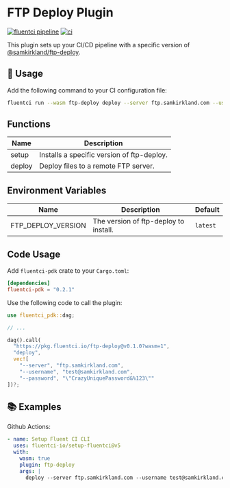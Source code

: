 # FTP Deploy Plugin

[![fluentci pipeline](https://shield.fluentci.io/x/ftp-deploy)](https://pkg.fluentci.io/ftp-deploy)
[![ci](https://github.com/fluentci-io/ftp-deploy-plugin/actions/workflows/ci.yml/badge.svg)](https://github.com/fluentci-io/ftp-deploy-plugin/actions/workflows/ci.yml)

This plugin sets up your CI/CD pipeline with a specific version of [@samkirkland/ftp-deploy](https://github.com/SamKirkland/ftp-deploy).

## 🚀 Usage

Add the following command to your CI configuration file:

```bash
fluentci run --wasm ftp-deploy deploy --server ftp.samkirkland.com --username test@samkirkland.com --password \"CrazyUniquePassword&%123\"
```

## Functions

| Name   | Description                                |
| ------ | ------------------------------------------ |
| setup  | Installs a specific version of ftp-deploy. |
| deploy | Deploy files to a remote FTP server.       |

## Environment Variables

| Name               | Description                               | Default                            |
| ------------------ | ----------------------------------------- | ---------------------------------- |
| FTP_DEPLOY_VERSION | The version of ftp-deploy to install.     | `latest`                           |

## Code Usage

Add `fluentci-pdk` crate to your `Cargo.toml`:

```toml
[dependencies]
fluentci-pdk = "0.2.1"
```

Use the following code to call the plugin:

```rust
use fluentci_pdk::dag;

// ...

dag().call(
  "https://pkg.fluentci.io/ftp-deploy@v0.1.0?wasm=1", 
  "deploy", 
  vec![
    "--server", "ftp.samkirkland.com", 
    "--username", "test@samkirkland.com", 
    "--password", "\"CrazyUniquePassword&%123\""
])?;
```

## 📚 Examples

Github Actions:

```yaml
- name: Setup Fluent CI CLI
  uses: fluentci-io/setup-fluentci@v5
  with:
    wasm: true
    plugin: ftp-deploy
    args: |
      deploy --server ftp.samkirkland.com --username test@samkirkland.com --password \"CrazyUniquePassword&%123\"
```
